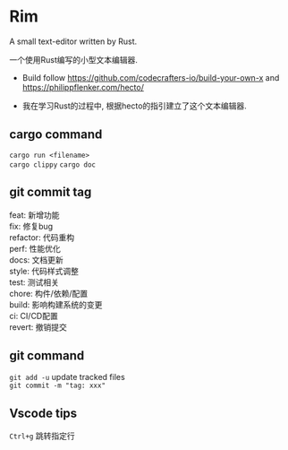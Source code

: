 <!--
 * @Author: iming 2576226012@qq.com
 * @Date: 2025-05-03 22:36:30
 * @LastEditors: iming 2576226012@qq.com
 * @LastEditTime: 2025-06-21 10:44:41
 * @FilePath: \rim\README.md
 * @Description: 这是默认设置,请设置`customMade`, 打开koroFileHeader查看配置 进行设置: https://github.com/OBKoro1/koro1FileHeader/wiki/%E9%85%8D%E7%BD%AE
-->
# Rim

A small text-editor written by Rust.

一个使用Rust编写的小型文本编辑器.

- Build follow https://github.com/codecrafters-io/build-your-own-x and https://philippflenker.com/hecto/

- 我在学习Rust的过程中, 根据hecto的指引建立了这个文本编辑器.

## cargo command

`cargo run <filename>`  
`cargo clippy`
`cargo doc`  
  
## git commit tag

feat: 新增功能  
fix: 修复bug  
refactor: 代码重构  
perf: 性能优化  
docs: 文档更新  
style: 代码样式调整  
test: 测试相关  
chore: 构件/依赖/配置  
build: 影响构建系统的变更  
ci: CI/CD配置  
revert: 撤销提交  

## git command

`git add -u` update tracked files  
`git commit -m "tag: xxx"`

## Vscode tips

`Ctrl+g` 跳转指定行